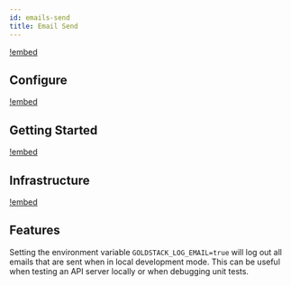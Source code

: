 ```yaml
---
id: emails-send
title: Email Send
---
```


[!embed](./about.md)

## Configure

[!embed](./configure.md)

## Getting Started

[!embed](./getting-started.md)

## Infrastructure

[!embed](./../shared/infrastructure.md)

## Features

Setting the environment variable `GOLDSTACK_LOG_EMAIL=true` will log out all emails that are sent when in local development mode. This can be useful when testing an API server locally or when debugging unit tests.
